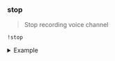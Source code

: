 
### stop
> Stop recording voice channel

```
!stop
```
<details>
  <summary>Example</summary>

  ```
  !stop
  ```
</details>
